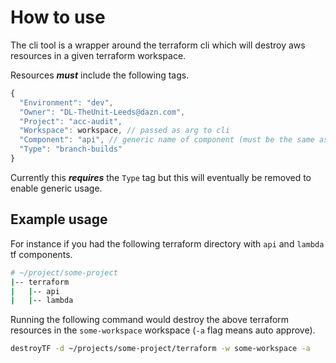 # How to use

The cli tool is a wrapper around the terraform cli which will destroy aws resources in a given terraform workspace.

Resources _**must**_ include the following tags.

```js
{
  "Environment": "dev",
  "Owner": "DL-TheUnit-Leeds@dazn.com",
  "Project": "acc-audit",
  "Workspace": workspace, // passed as arg to cli
  "Component": "api", // generic name of component (must be the same as the terraform plan)
  "Type": "branch-builds"
}
```

Currently this _**requires**_ the `Type` tag but this will eventually be removed to enable generic usage.


## Example usage
For instance if you had the following terraform directory with `api` and `lambda` tf components.
```sh
# ~/project/some-project
|-- terraform
|   |-- api
|   |-- lambda
```

Running the following command would destroy the above terraform resources in the `some-workspace` workspace (`-a` flag means auto approve).
```sh
destroyTF -d ~/projects/some-project/terraform -w some-workspace -a
```

